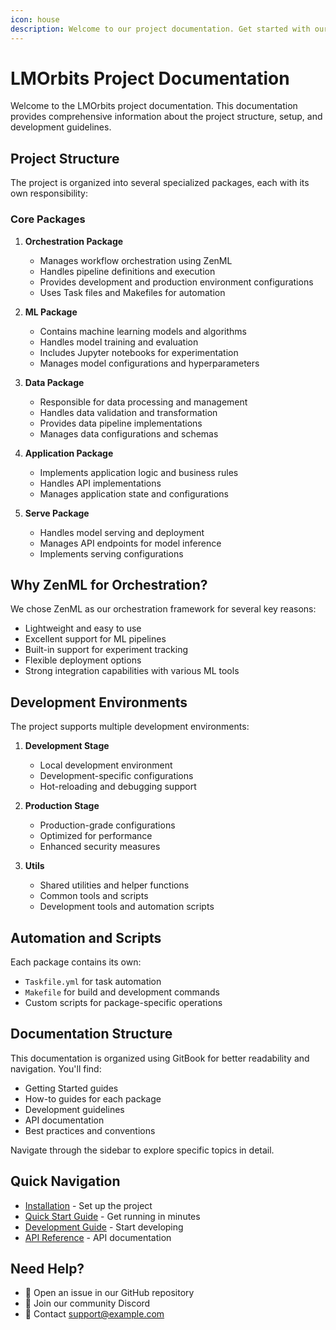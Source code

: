 ```yaml
---
icon: house
description: Welcome to our project documentation. Get started with our ML platform.
---
```


# LMOrbits Project Documentation

Welcome to the LMOrbits project documentation. This documentation provides comprehensive information about the project structure, setup, and development guidelines.

## Project Structure

The project is organized into several specialized packages, each with its own responsibility:

### Core Packages

1. **Orchestration Package**
   - Manages workflow orchestration using ZenML
   - Handles pipeline definitions and execution
   - Provides development and production environment configurations
   - Uses Task files and Makefiles for automation

2. **ML Package**
   - Contains machine learning models and algorithms
   - Handles model training and evaluation
   - Includes Jupyter notebooks for experimentation
   - Manages model configurations and hyperparameters

3. **Data Package**
   - Responsible for data processing and management
   - Handles data validation and transformation
   - Provides data pipeline implementations
   - Manages data configurations and schemas

4. **Application Package**
   - Implements application logic and business rules
   - Handles API implementations
   - Manages application state and configurations

5. **Serve Package**
   - Handles model serving and deployment
   - Manages API endpoints for model inference
   - Implements serving configurations

## Why ZenML for Orchestration?

We chose ZenML as our orchestration framework for several key reasons:
- Lightweight and easy to use
- Excellent support for ML pipelines
- Built-in support for experiment tracking
- Flexible deployment options
- Strong integration capabilities with various ML tools

## Development Environments

The project supports multiple development environments:

1. **Development Stage**
   - Local development environment
   - Development-specific configurations
   - Hot-reloading and debugging support

2. **Production Stage**
   - Production-grade configurations
   - Optimized for performance
   - Enhanced security measures

3. **Utils**
   - Shared utilities and helper functions
   - Common tools and scripts
   - Development tools and automation scripts

## Automation and Scripts

Each package contains its own:
- `Taskfile.yml` for task automation
- `Makefile` for build and development commands
- Custom scripts for package-specific operations

## Documentation Structure

This documentation is organized using GitBook for better readability and navigation. You'll find:
- Getting Started guides
- How-to guides for each package
- Development guidelines
- API documentation
- Best practices and conventions

Navigate through the sidebar to explore specific topics in detail.

## Quick Navigation

- [Installation](getting-started/installation.md) - Set up the project
- [Quick Start Guide](getting-started/quickstart.md) - Get running in minutes
- [Development Guide](how-to/development/README.md) - Start developing
- [API Reference](reference/api/README.md) - API documentation

## Need Help?

- 📝 Open an issue in our GitHub repository
- 💬 Join our community Discord
- 📧 Contact support@example.com 